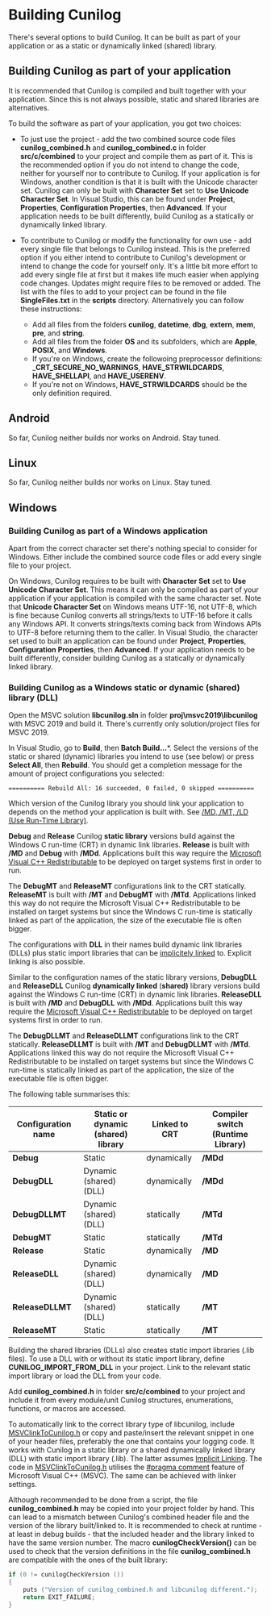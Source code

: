 
# Building Cunilog

There's several options to build Cunilog. It can be built as part of your application or as a static or dynamically linked (shared) library.

## Building Cunilog as part of your application

It is recommended that Cunilog is compiled and built together with your application. Since this is not always possible, static and shared libraries are alternatives.

To build the software as part of your application, you got two choices:

- To just use the project - add the two combined source code files __cunilog_combined.h__ and
	__cunilog_combined.c__ in folder __src/c/combined__ to your project and compile them as 	part of it. This is the recommended option if you do not intend to change the code, neither for yourself nor to contribute to Cunilog. If your application is for Windows, another condition is that it is built with the Unicode character set. Cunilog can only be built with __Character Set__ set to __Use Unicode Character Set__. In Visual Studio, this can be found under __Project__, __Properties__, __Configuration Properties__, then __Advanced__. If your application needs to be built differently, build Cunilog as a statically or dynamically linked library.
	
- To contribute to Cunilog or modify the functionality for own use - add every
	single file that belongs to Cunilog instead. This is the preferred option
	if you either intend to contribute to Cunilog's development or intend to
	change the code for yourself only. It's a little bit more effort to add
	every single file at first but it makes life much easier when applying code
	changes. Updates might require files to be removed or added. The list with the files to add to your project can be found in the file __SingleFiles.txt__ in the __scripts__ directory. Alternatively you can follow these instructions:
  - Add all files from the folders __cunilog__, __datetime__, __dbg__, __extern__, __mem__, __pre__, and __string__.
  - Add all files from the folder __OS__ and its subfolders, which are __Apple__, __POSIX__, and __Windows__.
  - If you're on Windows, create the followoing preprocessor definitions: ___CRT_SECURE_NO_WARNINGS__, __HAVE_STRWILDCARDS__, __HAVE_SHELLAPI__, and __HAVE_USERENV__.
  - If you're not on Windows, __HAVE_STRWILDCARDS__ should be the only definition required.

## Android

So far, Cunilog neither builds nor works on Android. Stay tuned.

## Linux

So far, Cunilog neither builds nor works on Linux. Stay tuned.

## Windows

### Building Cunilog as part of a Windows application

Apart from the correct character set there's nothing special to consider for Windows. Either include the combined source code files or add every single file to your project.

On Windows, Cunilog requires to be built with __Character Set__ set to __Use Unicode Character Set__. This means it can only be compiled as part of your application if your application is compiled with the same character set. Note that __Unicode Character Set__ on Windows means UTF-16, not UTF-8, which is fine because Cunilog converts all strings/texts to UTF-16 before it calls any Windows API.  It converts strings/texts coming back from Windows APIs to UTF-8 before returning them to the caller.
In Visual Studio, the character set used to built an application can be found under __Project__, __Properties__, __Configuration Properties__, then __Advanced__. If your application needs to be built differently, consider building Cunilog as a statically or dynamically linked library.

### Building Cunilog as a Windows static or dynamic (shared) library (DLL)

Open the MSVC solution __libcunilog.sln__ in folder __proj\msvc2019\libcunilog__ with MSVC 2019 and build it. There's currently only solution/project files for MSVC 2019.

In Visual Studio, go to __Build__, then __Batch Build...__*. Select the versions of the static or shared (dynamic) libraries you intend to use (see below) or press __Select All__, then __Rebuild__. You should get a completion message for the amount of project configurations you selected:
```
========== Rebuild All: 16 succeeded, 0 failed, 0 skipped ==========
```

Which version of the Cunilog library you should link your application to depends on the method your application is built with. See [/MD, /MT, /LD (Use Run-Time Library)](https://learn.microsoft.com/en-us/cpp/build/reference/md-mt-ld-use-run-time-library?view=msvc-170).

__Debug__ and __Release__ Cunilog __static library__ versions build against the Windows C run-time (CRT) in dynamic link libraries. __Release__ is built with __/MD__ and __Debug__ with __/MDd__. Applications built this way require the [Microsoft Visual C++ Redistributable](https://learn.microsoft.com/en-us/cpp/windows/latest-supported-vc-redist?view=msvc-170) to be deployed on target systems first in order to run.

The __DebugMT__ and __ReleaseMT__ configurations link to the CRT statically. __ReleaseMT__ is built with __/MT__ and __DebugMT__ with __/MTd__. Applications linked this way do not require the Microsoft Visual C++ Redistributable to be installed on target systems but since the Windows C run-time is statically linked as part of the application, the size of the executable file is often bigger.

The configurations with __DLL__ in their names build dynamic link libraries (DLLs) plus static import libraries that can be [implicitely linked](https://learn.microsoft.com/en-us/cpp/build/linking-an-executable-to-a-dll?view=msvc-170) to. Explicit linking is also possible.

Similar to the configuration names of the static library versions, __DebugDLL__ and __ReleaseDLL__ Cunilog __dynamically linked__ (__shared)__ library versions build against the Windows C run-time (CRT) in dynamic link libraries. __ReleaseDLL__ is built with __/MD__ and __DebugDLL__ with __/MDd__. Applications built this way require the [Microsoft Visual C++ Redistributable](https://learn.microsoft.com/en-us/cpp/windows/latest-supported-vc-redist?view=msvc-170) to be deployed on target systems first in order to run.

The __DebugDLLMT__ and __ReleaseDLLMT__ configurations link to the CRT statically. __ReleaseDLLMT__ is built with __/MT__ and __DebugDLLMT__ with __/MTd__. Applications linked this way do not require the Microsoft Visual C++ Redistributable to be installed on target systems but since the Windows C run-time is statically linked as part of the application, the size of the executable file is often bigger.

The following table summarises this:

| Configuration name | Static or dynamic (shared) library | Linked to CRT | Compiler switch (Runtime Library) |
| ------------------ | ---------------------------------- | ------------- | --------------- |
| __Debug__          | Static                             | dynamically   | __/MDd__        |
| __DebugDLL__       | Dynamic (shared) (DLL)             | dynamically   | __/MDd__
| __DebugDLLMT__     | Dynamic (shared) (DLL)             | statically    | __/MTd__
| __DebugMT__        | Static                             | statically    | __/MTd__
| __Release__        | Static                             | dynamically   | __/MD__
| __ReleaseDLL__     | Dynamic (shared) (DLL)             | dynamically   | __/MD__
| __ReleaseDLLMT__   | Dynamic (shared) (DLL)             | statically    | __/MT__
| __ReleaseMT__      | Static                             | statically    | __/MT__

Building the shared libraries (DLLs) also creates static import libraries (.lib files). To use a DLL with or without its static import library, define __CUNILOG_IMPORT_FROM_DLL__ in your project. Link to the relevant static import library or load the DLL from your code.

Add __cunilog_combined.h__ in folder __src/c/combined__ to your project and include it from every module/unit Cunilog structures, enumerations, functions, or macros are accessed.

To automatically link to the correct library type of libcunilog, include [MSVClinkToCunilog.h](src/c/combined/MSVClinkToCunilog.h) or copy and paste/insert the relevant snippet in one of your header files, preferably the one that contains your logging code. It works with Cunilog in a static library or a shared dynamically linked library (DLL) with static import library (.lib). The latter assumes [Implicit Linking](https://learn.microsoft.com/en-us/cpp/build/linking-an-executable-to-a-dll?view=msvc-170). The code in [MSVClinkToCunilog.h](src/c/combined/MSVClinkToCunilog.h) utilises the [#pragma comment](https://learn.microsoft.com/en-us/cpp/preprocessor/comment-c-cpp?view=msvc-170) feature of Microsoft Visual C++ (MSVC). The same can be achieved with linker settings.

Although recommended to be done from a script, the file __cunilog_combined.h__ may be copied into your project folder by hand. This can lead to a mismatch between Cunilog's combined header file and the version of the library built/linked to. It is recommended to check at runtime - at least in debug builds - that the included header and the library linked to have the same version number.
The macro __cunilogCheckVersion()__ can be used to check that the version definitions in the file __cunilog_combined.h__ are compatible with the ones of the built library:
```C
if (0 != cunilogCheckVersion ())
{
	puts ("Version of cunilog_combined.h and libcunilog different.");
	return EXIT_FAILURE;
}
```
